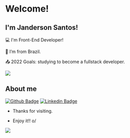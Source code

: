 # Welcome!

## I'm Janderson Santos!

:computer: I'm Front-End Developer!

:house_with_garden: I’m from Brazil.

:outbox_tray: 2022 Goals: studying to become a fullstack developer.


<img src="https://github-readme-stats.vercel.app/api/top-langs/?username=uekodyn" />
 
## About me

[![Github Badge](https://img.shields.io/badge/-Github-000?style=flat-square&logo=Github&logoColor=white&link=LINK_GIT)](https://github.com/uekodyn) [![Linkedin Badge](https://img.shields.io/badge/-LinkedIn-blue?style=flat-square&logo=Linkedin&logoColor=white&link=https://www.linkedin.com/in/janderson-santos-03792b187/)](https://www.linkedin.com/in/janderson-santos-03792b187/)

- Thanks for visiting.

- Enjoy it!! o/


<img src="https://github-readme-stats.vercel.app/api/top-langs/?username=uekodyn" />

